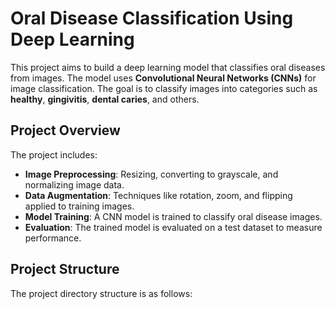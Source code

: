# Oral Disease Classification Using Deep Learning

This project aims to build a deep learning model that classifies oral diseases from images. The model uses **Convolutional Neural Networks (CNNs)** for image classification. The goal is to classify images into categories such as **healthy**, **gingivitis**, **dental caries**, and others.

## Project Overview

The project includes:
- **Image Preprocessing**: Resizing, converting to grayscale, and normalizing image data.
- **Data Augmentation**: Techniques like rotation, zoom, and flipping applied to training images.
- **Model Training**: A CNN model is trained to classify oral disease images.
- **Evaluation**: The trained model is evaluated on a test dataset to measure performance.

## Project Structure

The project directory structure is as follows:

